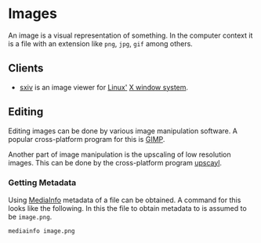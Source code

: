 # Images

An image is a visual representation of something.
In the computer context it is a file with an extension like `png`, `jpg`, `gif` among others.

## Clients

- [sxiv](https://github.com/xyb3rt/sxiv) is an image viewer for [Linux'](/wiki/linux.md)
  [X window system](/wiki/linux/x_window_system.md).

## Editing

Editing images can be done by various image manipulation software.
A popular cross-platform program for this is [GIMP](https://www.gimp.org/).

Another part of image manipulation is the upscaling of low resolution images.
This can be done by the cross-platform program [upscayl](https://github.com/upscayl/upscayl).

### Getting Metadata

Using [MediaInfo](https://github.com/MediaArea/MediaInfo) metadata of a file can be obtained.
A command for this looks like the following.
In this the file to obtain metadata to is assumed to be `image.png`.

```sh
mediainfo image.png
```
